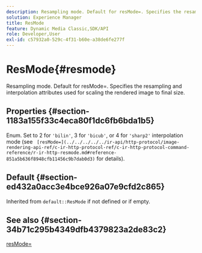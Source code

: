 ```yaml
---
description: Resampling mode. Default for resMode=. Specifies the resampling and interpolation attributes used for scaling the rendered image to final size.
solution: Experience Manager
title: ResMode
feature: Dynamic Media Classic,SDK/API
role: Developer,User
exl-id: c57932a0-529c-4f31-b60e-a38de6fe277f
---
```

# ResMode{#resmode}

Resampling mode. Default for resMode=. Specifies the resampling and interpolation attributes used for scaling the rendered image to final size.

## Properties {#section-1183a155f33c4eca80f1dc6fb6bda1b5}

Enum. Set to 2 for `'bilin'`, 3 for `'bicub'`, or 4 for `'sharp2'` interpolation mode (see ` [resMode=](../../../../../ir-api/http-protocol/image-rendering-api-ref/c-ir-http-protocol-ref/c-ir-http-protocol-command-reference/r-ir-http-resmode.md#reference-851a5b636f8948cfb11456c9b7dab0d3)` for details).

## Default {#section-ed432a0acc3e4bce926a07e9cfd2c865}

Inherited from `default::ResMode` if not defined or if empty.

## See also {#section-34b71c295b4349dfb4379823a2de83c2}

[resMode=](../../../../../ir-api/http-protocol/image-rendering-api-ref/c-ir-http-protocol-ref/c-ir-http-protocol-command-reference/r-ir-http-resmode.md#reference-851a5b636f8948cfb11456c9b7dab0d3)
